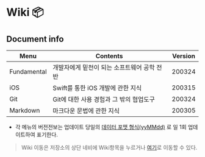 # Wiki 📦 

## Document info 
Menu|Contents|Version|
|---|---|---|
Fundamental|개발자에게 밑천이 되는 소프트웨어 공학 전반|200324|
iOS|Swift를 통한 iOS 개발에 관한 지식|200315|
Git|Git에 대한 사용 경험과 그 밖의 협업도구|200324|
Markdown|마크다운 문법에 관한 지식|200305|

* 각 메뉴의 버전전보는 업데이트 당일의 [데이터 포맷 형식(yyMMdd)](https://github.com/devyhan93/Wiki/wiki/DateFormet#1데이터-포맷의-형식-) 로 일 1회 업데이트하여 표기한다.

> Wiki 이동은 저장소의 상단 네비에 Wiki항목을 누르거나 [여기](https://github.com/devyhan93/Wiki/wiki)로 이동할 수 있다. 
